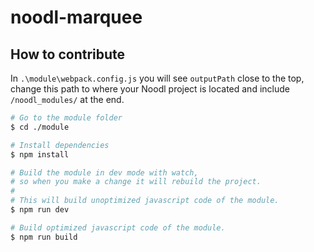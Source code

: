 # noodl-marquee

## How to contribute

In `.\module\webpack.config.js` you will see `outputPath` close to the top,
change this path to where your Noodl project is located and include `/noodl_modules/` at the end.

```sh
# Go to the module folder
$ cd ./module

# Install dependencies
$ npm install

# Build the module in dev mode with watch,
# so when you make a change it will rebuild the project.
#
# This will build unoptimized javascript code of the module. 
$ npm run dev

# Build optimized javascript code of the module.
$ npm run build
```
